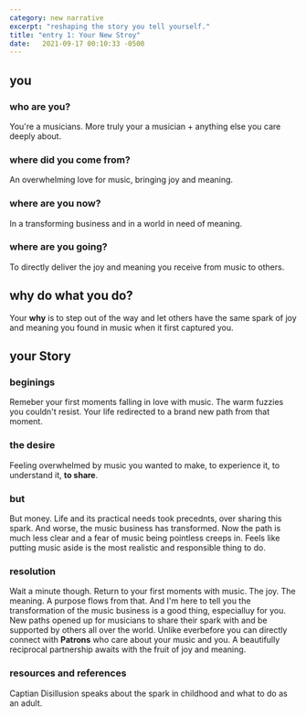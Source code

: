 ```yaml
---
category: new narrative
excerpt: "reshaping the story you tell yourself."
title: "entry 1: Your New Stroy"
date:   2021-09-17 00:10:33 -0500
---
```

## you

### who are you?
You're a musicians. More truly your a musician + anything else you care deeply about.

### where did you come from?
An overwhelming love for music, bringing joy and meaning.

### where are you now?
In a transforming business and in a world in need of meaning.

### where are you going?
To directly deliver the joy and meaning you receive from music to others.

## why do what you do?
Your **why** is to step out of the way and let others have the same spark of joy and meaning you found in music when it first captured you.

## your Story

### beginings
Remeber your first moments falling in love with music. The warm fuzzies you couldn't resist. Your life redirected to a brand new path from that moment.

### the desire
Feeling overwhelmed by music you wanted to make, to experience it, to understand it, **to share**.

### but
But money. Life and its practical needs took precednts, over sharing this spark. And worse, the music business has transformed. Now the path is much less clear and a fear of music being pointless creeps in. Feels like putting music aside is the most realistic and responsible thing to do.

### resolution
Wait a minute though. Return to your first moments with music. The joy. The meaning. A purpose flows from that. And I'm here to tell you the transformation of the music business is a good thing, especialluy for you. New paths opened up for musicians to share their spark with and be supported by others all over the world. Unlike everbefore you can directly connect with **Patrons** who care about your music and you. A beautifully reciprocal partnership awaits with the fruit of joy and meaning.

### resources and references
Captian Disillusion speaks about the spark in childhood and what to do as an adult.